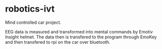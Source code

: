 # robotics-ivt

Mind controlled car project.

EEG data is measured and transformed into mental commands by Emotiv Insight helmet.
The data then is transfered to the program through EmoKey and then transfered to rpi on the car over bluetooth.
